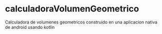 # calculadoraVolumenGeometrico
Calculadora de volumenes geometricos construido en una aplicacion nativa de android usando kotlin
